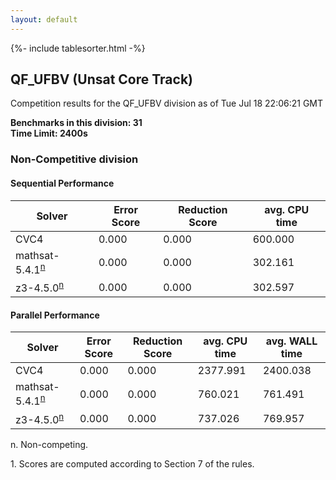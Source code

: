 ```yaml
---
layout: default
---
```

{%- include tablesorter.html -%}

##  QF_UFBV (Unsat Core Track)

Competition results for the QF_UFBV division as of Tue Jul 18 22:06:21 GMT

**Benchmarks in this division: 31**
<br/>
**Time Limit: 2400s**


###  Non-Competitive division

#### Sequential Performance

<table id="sequential" class="result sorted">
<thead>
<tr>
<th class="center">Solver</th>
<th class="center">Error Score</th>
<th class="center">Reduction Score</th>
<th class="center">avg. CPU time </th>
</tr>
</thead>
<tr>
<td>CVC4</td>
<td class="right">0.000</td>
<td class="right">0.000</td>
<td class="right">600.000</td>
</tr>
<tr>
<td>mathsat-5.4.1<SUP><a href="#fn">n</a></SUP>
</td>
<td class="right">0.000</td>
<td class="right">0.000</td>
<td class="right">302.161</td>
</tr>
<tr>
<td>z3-4.5.0<SUP><a href="#fn">n</a></SUP>
</td>
<td class="right">0.000</td>
<td class="right">0.000</td>
<td class="right">302.597</td>
</tr>

</table>

#### Parallel Performance
<table id="parallel" class="result sorted">
<thead>
<tr>
<th class="center">Solver</th>
<th class="center">Error Score</th>
<th class="center">Reduction Score</th>
<th class="center">avg. CPU time </th>
<th class="center">avg. WALL time </th>
</tr>
</thead>
<tr>
<td>CVC4</td>
<td class="right">0.000</td>
<td class="right">0.000</td>
<td class="right">2377.991</td>
<td class="right">2400.038</td>
</tr>
<tr>
<td>mathsat-5.4.1<SUP><a href="#fn">n</a></SUP>
</td>
<td class="right">0.000</td>
<td class="right">0.000</td>
<td class="right">760.021</td>
<td class="right">761.491</td>
</tr>
<tr>
<td>z3-4.5.0<SUP><a href="#fn">n</a></SUP>
</td>
<td class="right">0.000</td>
<td class="right">0.000</td>
<td class="right">737.026</td>
<td class="right">769.957</td>
</tr>
</table>
<span id="fn"> n. Non-competing.</span>

<span id="fn1"> 1. Scores are computed according to Section 7 of the rules.</span>


